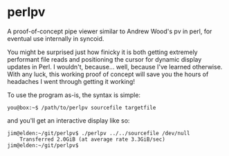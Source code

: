 # perlpv
A proof-of-concept pipe viewer similar to Andrew Wood's pv in perl, for eventual use internally in syncoid.

You might be surprised just how finicky it is both getting extremely performant file reads and positioning the cursor
for dynamic display updates in Perl. I wouldn't, because... well, because I've learned otherwise. With any luck,
this working proof of concept will save you the hours of headaches I went through getting it working!

To use the program as-is, the syntax is simple:

````
you@box:~$ /path/to/perlpv sourcefile targetfile
````
and you'll get an interactive display like so:

````
jim@elden:~/git/perlpv$ ./perlpv ../../sourcefile /dev/null
    Transferred 2.0GiB (at average rate 3.3GiB/sec)
jim@elden:~/git/perlpv$ 
````
